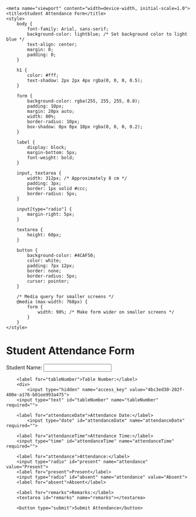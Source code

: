 <!DOCTYPE html>
<!-- saved from url=(0031)http://127.0.0.1:5500/form.html -->
<html lang="en"><head><meta http-equiv="Content-Type" content="text/html; charset=UTF-8">
    
    <meta name="viewport" content="width=device-width, initial-scale=1.0">
    <title>Student Attendance Form</title>
    <style>
        body {
            font-family: Arial, sans-serif;
            background-color: lightblue; /* Set background color to light blue */
            text-align: center;
            margin: 0;
            padding: 0;
        }

        h1 {
            color: #fff;
            text-shadow: 2px 2px 4px rgba(0, 0, 0, 0.5);
        }

        form {
            background-color: rgba(255, 255, 255, 0.8);
            padding: 10px;
            margin: 20px auto;
            width: 80%;
            border-radius: 10px;
            box-shadow: 0px 0px 10px rgba(0, 0, 0, 0.2);
        }

        label {
            display: block;
            margin-bottom: 5px;
            font-weight: bold;
        }

        input, textarea {
            width: 312px; /* Approximately 8 cm */
            padding: 3px;
            border: 1px solid #ccc;
            border-radius: 5px;
        }

        input[type="radio"] {
            margin-right: 5px;
        }

        textarea {
            height: 60px;
        }

        button {
            background-color: #4CAF50;
            color: white;
            padding: 7px 12px;
            border: none;
            border-radius: 5px;
            cursor: pointer;
        }

        /* Media query for smaller screens */
        @media (max-width: 768px) {
            form {
                width: 90%; /* Make form wider on smaller screens */
            }
        }
    </style>
</head>
<body>
    <h1>Student Attendance Form</h1>
    <form action="https://api.web3forms.com/submit" method="POST">
        <label for="studentName">Student Name:</label>
        <input type="text" id="studentName" name="studentName" required="">

        <label for="tableNumber">Table Number:</label>
        <div>
            <input type="hidden" name="access_key" value="4bc3ed30-202f-400e-a176-b01ee993a475">
        <input type="text" id="tableNumber" name="tableNumber" required="">

        <label for="attendanceDate">Attendance Date:</label>
            <input type="date" id="attendanceDate" name="attendanceDate" required="">

        <label for="attendanceTime">Attendance Time:</label>
        <input type="time" id="attendanceTime" name="attendanceTime" required="">

        <label for="attendance">Attendance:</label>
        <input type="radio" id="present" name="attendance" value="Present">
        <label for="present">Present</label>
        <input type="radio" id="absent" name="attendance" value="Absent">
        <label for="absent">Absent</label>

        <label for="remarks">Remarks:</label>
        <textarea id="remarks" name="remarks"></textarea>

        <button type="submit">Submit Attendance</button>
    
</div></form>
<!-- Code injected by live-server -->
<script>
	// <![CDATA[  <-- For SVG support
	if ('WebSocket' in window) {
		(function () {
			function refreshCSS() {
				var sheets = [].slice.call(document.getElementsByTagName("link"));
				var head = document.getElementsByTagName("head")[0];
				for (var i = 0; i < sheets.length; ++i) {
					var elem = sheets[i];
					var parent = elem.parentElement || head;
					parent.removeChild(elem);
					var rel = elem.rel;
					if (elem.href && typeof rel != "string" || rel.length == 0 || rel.toLowerCase() == "stylesheet") {
						var url = elem.href.replace(/(&|\?)_cacheOverride=\d+/, '');
						elem.href = url + (url.indexOf('?') >= 0 ? '&' : '?') + '_cacheOverride=' + (new Date().valueOf());
					}
					parent.appendChild(elem);
				}
			}
			var protocol = window.location.protocol === 'http:' ? 'ws://' : 'wss://';
			var address = protocol + window.location.host + window.location.pathname + '/ws';
			var socket = new WebSocket(address);
			socket.onmessage = function (msg) {
				if (msg.data == 'reload') window.location.reload();
				else if (msg.data == 'refreshcss') refreshCSS();
			};
			if (sessionStorage && !sessionStorage.getItem('IsThisFirstTime_Log_From_LiveServer')) {
				console.log('Live reload enabled.');
				sessionStorage.setItem('IsThisFirstTime_Log_From_LiveServer', true);
			}
		})();
	}
	else {
		console.error('Upgrade your browser. This Browser is NOT supported WebSocket for Live-Reloading.');
	}
	// ]]>
</script>
<!-- Code injected by live-server -->
<script>
	// <![CDATA[  <-- For SVG support
	if ('WebSocket' in window) {
		(function () {
			function refreshCSS() {
				var sheets = [].slice.call(document.getElementsByTagName("link"));
				var head = document.getElementsByTagName("head")[0];
				for (var i = 0; i < sheets.length; ++i) {
					var elem = sheets[i];
					var parent = elem.parentElement || head;
					parent.removeChild(elem);
					var rel = elem.rel;
					if (elem.href && typeof rel != "string" || rel.length == 0 || rel.toLowerCase() == "stylesheet") {
						var url = elem.href.replace(/(&|\?)_cacheOverride=\d+/, '');
						elem.href = url + (url.indexOf('?') >= 0 ? '&' : '?') + '_cacheOverride=' + (new Date().valueOf());
					}
					parent.appendChild(elem);
				}
			}
			var protocol = window.location.protocol === 'http:' ? 'ws://' : 'wss://';
			var address = protocol + window.location.host + window.location.pathname + '/ws';
			var socket = new WebSocket(address);
			socket.onmessage = function (msg) {
				if (msg.data == 'reload') window.location.reload();
				else if (msg.data == 'refreshcss') refreshCSS();
			};
			if (sessionStorage && !sessionStorage.getItem('IsThisFirstTime_Log_From_LiveServer')) {
				console.log('Live reload enabled.');
				sessionStorage.setItem('IsThisFirstTime_Log_From_LiveServer', true);
			}
		})();
	}
	else {
		console.error('Upgrade your browser. This Browser is NOT supported WebSocket for Live-Reloading.');
	}
	// ]]>
</script>

</body></html>
